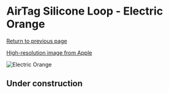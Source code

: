 # AirTag Silicone Loop - Electric Orange

[Return to previous page](/airtag)

[High-resolution image from Apple](https://store.storeimages.cdn-apple.com/8756/as-images.apple.com/is/MK0X3?wid=4500&hei=4500&fmt=png)

<div style="width: 512px"><img src="/almost_uncompressed/MK0X3.webp" alt="Electric Orange"></div>

## Under construction
